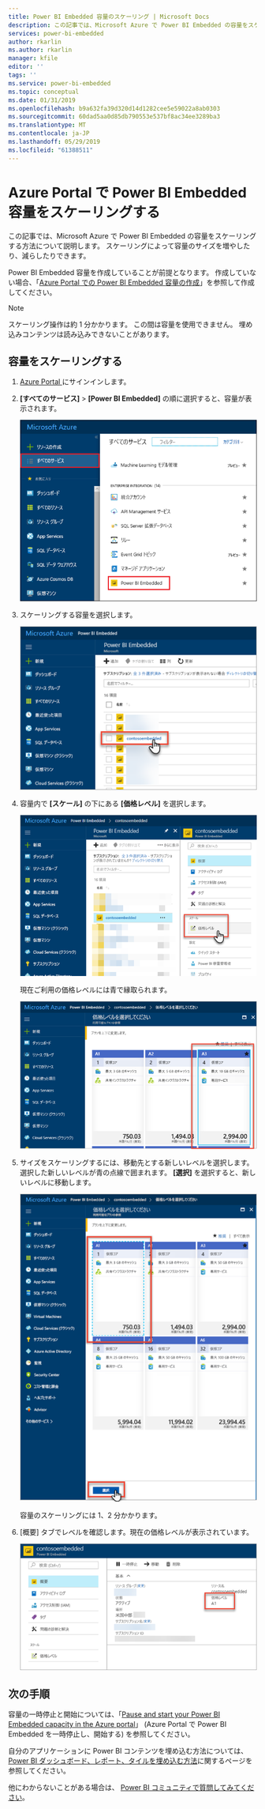 ```yaml
---
title: Power BI Embedded 容量のスケーリング | Microsoft Docs
description: この記事では、Microsoft Azure で Power BI Embedded の容量をスケーリングする方法について説明します。
services: power-bi-embedded
author: rkarlin
ms.author: rkarlin
manager: kfile
editor: ''
tags: ''
ms.service: power-bi-embedded
ms.topic: conceptual
ms.date: 01/31/2019
ms.openlocfilehash: b9a632fa39d320d14d1282cee5e59022a8ab0303
ms.sourcegitcommit: 60dad5aa0d85db790553e537bf8ac34ee3289ba3
ms.translationtype: MT
ms.contentlocale: ja-JP
ms.lasthandoff: 05/29/2019
ms.locfileid: "61388511"
---
```

# <a name="scale-your-power-bi-embedded-capacity-in-the-azure-portal"></a>Azure Portal で Power BI Embedded 容量をスケーリングする

この記事では、Microsoft Azure で Power BI Embedded の容量をスケーリングする方法について説明します。 スケーリングによって容量のサイズを増やしたり、減らしたりできます。

Power BI Embedded 容量を作成していることが前提となります。 作成していない場合、「[Azure Portal での Power BI Embedded 容量の作成](azure-pbie-create-capacity.md)」を参照して作成してください。

> [!NOTE]
> スケーリング操作は約 1 分かかります。 この間は容量を使用できません。 埋め込みコンテンツは読み込みできないことがあります。

## <a name="scale-a-capacity"></a>容量をスケーリングする

1. [Azure Portal ](https://portal.azure.com/)にサインインします。

2. **[すべてのサービス]**  >  **[Power BI Embedded]** の順に選択すると、容量が表示されます。

    ![Azure Portal 内のすべてのサービス](media/azure-pbie-scale-capacity/azure-portal-more-services.png)

3. スケーリングする容量を選択します。

    ![Azure Portal 内の Power BI Embedded 容量リスト](media/azure-pbie-scale-capacity/azure-portal-capacity-list.png)

4. 容量内で **[スケール]** の下にある **[価格レベル]** を選択します。

    ![[スケール] の下にある [価格レベル] オプション](media/azure-pbie-scale-capacity/azure-portal-scale-pricing-tier.png)

    現在ご利用の価格レベルには青で縁取られます。

    ![青で縁取られた現在の価格レベル](media/azure-pbie-scale-capacity/azure-portal-current-tier.png)

5. サイズをスケーリングするには、移動先とする新しいレベルを選択します。 選択した新しいレベルが青の点線で囲まれます。 **[選択]** を選択すると、新しいレベルに移動します。

    ![新しいレベルの選択](media/azure-pbie-scale-capacity/azure-portal-select-new-tier.png)

    容量のスケーリングには 1、2 分かかります。

6. [概要] タブでレベルを確認します。現在の価格レベルが表示されています。

    ![現在のレベルを確認する](media/azure-pbie-scale-capacity/azure-portal-confirm-tier.png)

## <a name="next-steps"></a>次の手順

容量の一時停止と開始については、「[Pause and start your Power BI Embedded capacity in the Azure portal](azure-pbie-pause-start.md)」 (Azure Portal で Power BI Embedded を一時停止し、開始する) を参照してください。

自分のアプリケーションに Power BI コンテンツを埋め込む方法については、[Power BI ダッシュボード、レポート、タイルを埋め込む方法](https://powerbi.microsoft.com/documentation/powerbi-developer-embedding-content/)に関するページを参照してください。

他にわからないことがある場合は、 [Power BI コミュニティで質問してみてください](http://community.powerbi.com/)。
